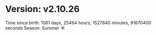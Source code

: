 # Version: v2.10.26
Time since birth: 1061 days, 25464 hours, 1527840 minutes, 91670400 seconds
Season: Summer ☀️
